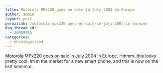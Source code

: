 ```yaml
---
title: Motorola MPx220 goes on sale in July 2004 in Europe
author: admin
layout: post
permalink: /motorola-mpx220-goes-on-sale-in-july-2004-in-europe/
dsq_thread_id:
  - 26009915
categories:
  - Uncategorized
---
```

[ Motorola MPx220 goes on sale in July 2004 in Europe][1]. Hmmm. this looks pretty cool. Im in the market for a new smart phone, and this is now on the list! hmmmm.

 [1]: http://msmobiles.com/news.php/2611.html